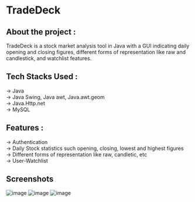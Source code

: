 
# TradeDeck

## About the project :
   TradeDeck is a stock market analysis tool in Java with a GUI indicating daily opening and closing figures, different forms of representation like raw and candlestick, and watchlist features.
## Tech Stacks Used :
-> Java \
-> Java Swing, Java awt, Java.awt.geom \
-> Java.Http.net\
-> MySQL

## Features :

->  Authentication\
->  Daily Stock statistics such opening, closing, lowest and highest figures\
->  Different forms of representation like raw, candletic, etc\
->  User-Watchlist

## Screenshots
![image](https://user-images.githubusercontent.com/91389059/211011335-9966d0b7-df1a-4462-8545-d45d83f92067.png)
![image](https://user-images.githubusercontent.com/91389059/211011245-66590887-5459-4b61-b50c-7e55bfbbcd1c.png)
![image](https://user-images.githubusercontent.com/91389059/211011172-aadfcd5b-adce-456b-8911-b01cb5d45827.png)
